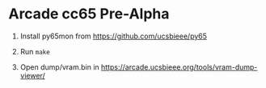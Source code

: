 
# Arcade cc65 Pre-Alpha

1. Install py65mon from <https://github.com/ucsbieee/py65>

2. Run `make`

3. Open dump/vram.bin in <https://arcade.ucsbieee.org/tools/vram-dump-viewer/>
